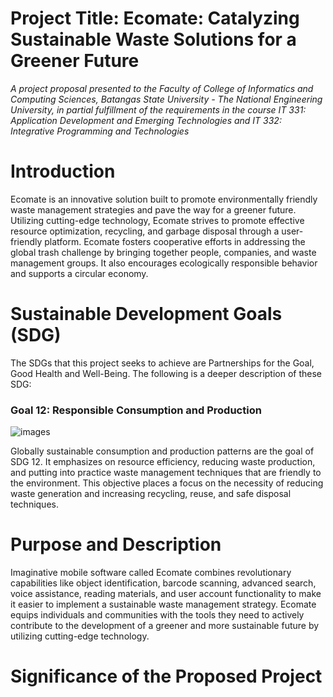 # Project Title: Ecomate: Catalyzing Sustainable Waste Solutions for a Greener Future
*A project proposal presented to the Faculty of College of Informatics and Computing Sciences, Batangas State University - The National Engineering University, in partial fulfillment of the requirements in the course IT 331: Application Development and Emerging Technologies and IT 332: Integrative Programming and Technologies*

# Introduction

Ecomate is an innovative solution built to promote environmentally friendly waste management strategies and pave the way for a greener future. Utilizing cutting-edge technology, Ecomate strives to promote effective resource optimization, recycling, and garbage disposal through a user-friendly platform. 
Ecomate fosters cooperative efforts in addressing the global trash challenge by bringing together people, companies, and waste management groups. It also encourages ecologically responsible behavior and supports a circular economy.

# Sustainable Development Goals (SDG)
The SDGs that this project seeks to achieve are Partnerships for the Goal, Good Health and Well-Being. The following is a deeper description of these SDG:

<h3>Goal 12: Responsible Consumption and Production</h3>

![images](https://github.com/eynjiljoy/IT331_IT332_Final_Project/assets/113650068/f53e5d1a-9ec3-46f9-8a09-12c250557f29)

Globally sustainable consumption and production patterns are the goal of SDG 12. It emphasizes on resource efficiency, reducing waste production, and putting into practice waste management techniques that are friendly to the environment. This objective places a focus on the necessity of reducing waste generation and increasing recycling, reuse, and safe disposal techniques.

# Purpose and Description
Imaginative mobile software called Ecomate combines revolutionary capabilities like object identification, barcode scanning, advanced search, voice assistance, reading materials, and user account functionality to make it easier to implement a sustainable waste management strategy. Ecomate equips individuals and communities with the tools they need to actively contribute to the development of a greener and more sustainable future by utilizing cutting-edge technology.

# Significance of the Proposed Project
